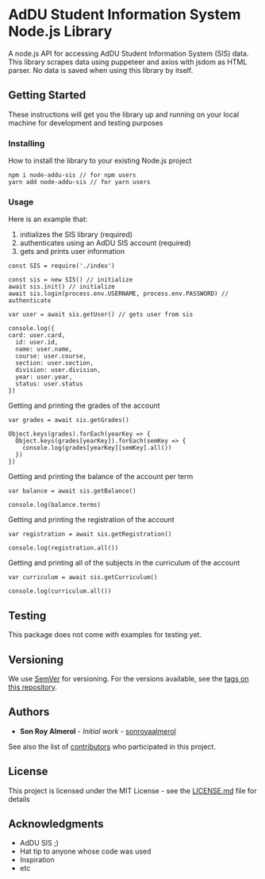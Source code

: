 # AdDU Student Information System Node.js Library

A node.js API for accessing AdDU Student Information System (SIS) data. This library scrapes data using puppeteer and axios with jsdom as HTML parser. No data is saved when using this library by itself.

## Getting Started

These instructions will get you the library up and running on your local machine for development and testing purposes

### Installing

How to install the library to your existing Node.js project

```
npm i node-addu-sis // for npm users
yarn add node-addu-sis // for yarn users
```

### Usage

Here is an example that:
1. initializes the SIS library (required)
2. authenticates using an AdDU SIS account (required)
3. gets and prints user information

```
const SIS = require('./index')

const sis = new SIS() // initialize
await sis.init() // initialize
await sis.login(process.env.USERNAME, process.env.PASSWORD) // authenticate

var user = await sis.getUser() // gets user from sis
  
console.log({
card: user.card,
  id: user.id,
  name: user.name,
  course: user.course,
  section: user.section,
  division: user.division,
  year: user.year,
  status: user.status
})
```

Getting and printing the grades of the account

```
var grades = await sis.getGrades()

Object.keys(grades).forEach(yearKey => {
  Object.keys(grades[yearKey]).forEach(semKey => {
    console.log(grades[yearKey][semKey].all())
  })
})

```

Getting and printing the balance of the account per term

```
var balance = await sis.getBalance()

console.log(balance.terms)

```

Getting and printing the registration of the account

```
var registration = await sis.getRegistration()

console.log(registration.all())

```

Getting and printing all of the subjects in the curriculum of the account

```
var curriculum = await sis.getCurriculum()

console.log(curriculum.all())

```

## Testing

This package does not come with examples for testing yet.

## Versioning

We use [SemVer](http://semver.org/) for versioning. For the versions available, see the [tags on this repository](https://github.com/sonroyaalmerol/node-addu-sis/tags). 

## Authors

* **Son Roy Almerol** - *Initial work* - [sonroyaalmerol](https://github.com/sonroyaalmerol)

See also the list of [contributors](https://github.com/sonroyaalmerol/node-addu-sis/contributors) who participated in this project.

## License

This project is licensed under the MIT License - see the [LICENSE.md](LICENSE.md) file for details

## Acknowledgments

* AdDU SIS ;)
* Hat tip to anyone whose code was used
* Inspiration
* etc
